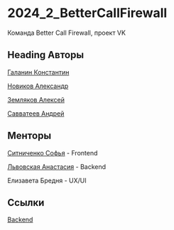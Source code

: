# 2024_2_BetterCallFirewall
Команда Better Call Firewall, проект VK

## Heading Авторы
[Галанин Константин](https://github.com/KonstantinGalanin)

[Новиков Александр](https://github.com/Wolfsanek2)

[Земляков Алексей](https://github.com/Alexeyzem) 

[Савватеев Андрей](https://github.com/SlashLight) 


## Менторы
[Ситниченко Софья](https://github.com/sonichka-s) - Frontend

[Львовская Анастасия](https://github.com/nlfop) - Backend

Елизавета Бредня - UX/UI

## Ссылки
[Backend](https://github.com/go-park-mail-ru/2024_2_BetterCallFirewall)
